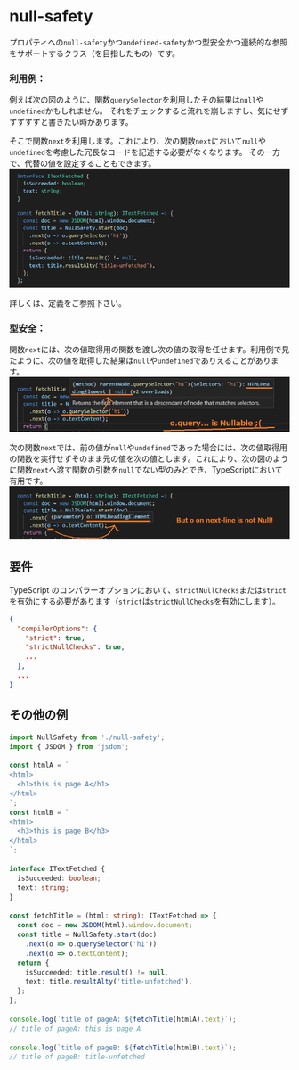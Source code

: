 # null-safety

プロパティへの`null-safety`かつ`undefined-safety`かつ型安全かつ連続的な参照をサポートするクラス（を目指したもの）です。

### 利用例：

例えば次の図のように、関数`querySelector`を利用したその結果は`null`や`undefined`かもしれません。
それをチェックすると流れを崩しますし、気にせずずずずずと書きたい時があります。  

そこで関数`next`を利用します。これにより、次の関数`next`において`null`や`undefined`を考慮した冗長なコードを記述する必要がなくなります。  その一方で、代替の値を設定することもできます。  
![image](./docs/img/demo0.png)

詳しくは、定義をご参照下さい。

### 型安全：

関数`next`には、次の値取得用の関数を渡し次の値の取得を任せます。利用例で見たように、次の値を取得した結果は`null`や`undefined`でありえることがあります。
![image](./docs/img/demo1.png)  

次の関数`next`では、前の値が`null`や`undefined`であった場合には、次の値取得用の関数を実行せずそのまま元の値を次の値とします。これにより、次の図のように関数`next`へ渡す関数の引数を`null`でない型のみとでき、TypeScriptにおいて有用です。
![image](./docs/img/demo2.png)



## 要件

TypeScript のコンパラーオプションにおいて、`strictNullChecks`または`strict`を有効にする必要があります（`strict`は`strictNullChecks`を有効にします）。

```json:tsconfig.json
{
  "compilerOptions": {
    "strict": true,
    "strictNullChecks": true,
    ...
  },
  ...
}
```

## その他の例

```ts
import NullSafety from './null-safety';
import { JSDOM } from 'jsdom';

const htmlA = `
<html>
  <h1>this is page A</h1>
</html>
`;
const htmlB = `
<html>
  <h3>this is page B</h3>
</html>
`;

interface ITextFetched {
  isSucceeded: boolean;
  text: string;
}

const fetchTitle = (html: string): ITextFetched => {
  const doc = new JSDOM(html).window.document;
  const title = NullSafety.start(doc)
    .next(o => o.querySelector('h1'))
    .next(o => o.textContent);
  return {
    isSucceeded: title.result() != null,
    text: title.resultAlty('title-unfetched'),
  };
};

console.log(`title of pageA: ${fetchTitle(htmlA).text}`);
// title of pageA: this is page A

console.log(`title of pageB: ${fetchTitle(htmlB).text}`);
// title of pageB: title-unfetched
```

